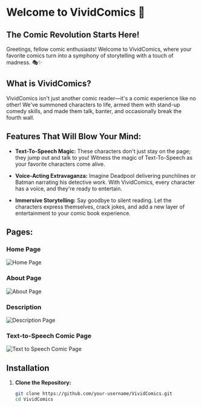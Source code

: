 # Welcome to VividComics 🚀

## The Comic Revolution Starts Here!

Greetings, fellow comic enthusiasts! Welcome to VividComics, where your favorite comics turn into a symphony of storytelling with a touch of madness. 🎭✨

## What is VividComics?

VividComics isn't just another comic reader—it's a comic experience like no other! We've summoned characters to life, armed them with stand-up comedy skills, and made them talk, banter, and occasionally break the fourth wall. 

## Features That Will Blow Your Mind:

- **Text-To-Speech Magic:** These characters don't just stay on the page; they jump out and talk to you! Witness the magic of Text-To-Speech as your favorite characters come alive.

- **Voice-Acting Extravaganza:** Imagine Deadpool delivering punchlines or Batman narrating his detective work. With VividComics, every character has a voice, and they're ready to entertain.

- **Immersive Storytelling:** Say goodbye to silent reading. Let the characters express themselves, crack jokes, and add a new layer of entertainment to your comic book experience.

## Pages:

### Home Page
![Home Page](https://github.com/AlexSpandex/VividComics/assets/78000095/ca5ae611-0e9a-4492-9895-79ffda56ddf5)



### About Page
![About Page](<img width="312" alt="AboutMe" src="https://github.com/AlexSpandex/VividComics/assets/78000095/0846fd96-4306-4f7e-a284-99a8c71acd7f">
)


### Description
![Description Page](<img width="314" alt="Description" src="https://github.com/AlexSpandex/VividComics/assets/78000095/de57919c-504a-4427-8862-85d62d94cdab">
)


### Text-to-Speech Comic Page
![Text to Speech Comic Page](<img width="314" alt="TextToSpeechComic" src="https://github.com/AlexSpandex/VividComics/assets/78000095/a5e7329e-a56a-4132-a4b5-663584250471">
)


## Installation

1. **Clone the Repository:**
   ```bash
   git clone https://github.com/your-username/VividComics.git
   cd VividComics
